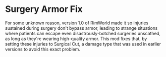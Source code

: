 # Surgery Armor Fix

For some unknown reason, version 1.0 of RimWorld made it so injuries sustained during surgery don't bypass armor, leading to strange situations where patients can escape even disastrously-botched surgeries unscathed, as long as they're wearing high-quality armor. This mod fixes that, by setting these injuries to Surgical Cut, a damage type that was used in earlier versions to avoid this exact problem.